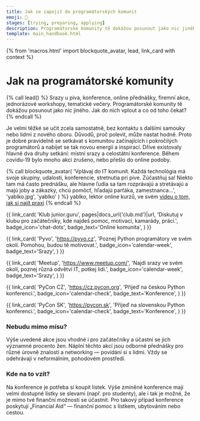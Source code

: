 ```yaml
---
title: Jak se zapojit do programátorských komunit
emoji: 🎪
stages: [trying, preparing, applying]
description: Programátorské komunity tě dokážou posunout jako nic jiného. Kde je najít? Co od toho čekat?
template: main_handbook.html
---
```


{% from 'macros.html' import blockquote_avatar, lead, link_card with context %}


# Jak na programátorské komunity

{% call lead() %}
  Srazy u piva, konference, online přednášky, firemní akce, jednorázové workshopy, tematické večery.
  Programátorské komunity tě dokážou posunout jako nic jiného. Jak do nich vplout a co od toho čekat?
{% endcall %}

Je velmi těžké se učit zcela samostatně, bez kontaktu s dalšími samouky nebo lidmi z nového oboru. Důvodů, proč polevit, může nastat hodně. Proto je dobré pravidelně se setkávat s komunitou začínajících i pokročilých programátorů a nabíjet se tak novou energií a inspirací. Dříve existovaly hlavně dva druhy setkání: místní srazy a celostátní konference. Během covidu-19 bylo mnoho akcí zrušeno, nebo přešlo do online podoby.

{% call blockquote_avatar(
  'Vplávaj do IT komunít. Každá technológia má svoje skupiny, udalosti, konferencie, stretnutia pri pive. Zúčastňuj sa! Niekto tam má často prednášku, ale hlavne ľudia sa tam rozprávajú a stretávajú a majú joby a zákazky, chcú pomôcť, hľadajú parťáka, zamestnanca…',
  'yablko.jpg',
  'yablko'
) %}
  yablko, lektor online kurzů, ve svém [videu o tom, jak si najít praxi](https://www.youtube.com/watch?v=3-wsqhCK-wU&list=PLhB6F20C-jTPITEXEHus6fVZDfNxzRbv_)
{% endcall %}

<div class="link-cards">
  {{ link_card(
    'Klub junior.guru',
    pages|docs_url('club.md')|url,
    'Diskutuj v klubu pro začátečníky, kde najdeš pomoc, motivaci, kamarády, práci.',
    badge_icon='chat-dots',
    badge_text='Online komunita',
  ) }}

  {{ link_card(
    'Pyvo',
    'https://pyvo.cz',
    'Poznej Python programátory ve svém okolí. Pomohou, budou tě motivovat.',
    badge_icon='calendar-week',
    badge_text='Srazy',
  ) }}

  {{ link_card(
    'Meetup',
    'https://www.meetup.com/',
    'Najdi srazy ve svém okolí, poznej různá odvětví IT, potkej lidi.',
    badge_icon='calendar-week',
    badge_text='Srazy',
  ) }}

  {{ link_card(
    'PyCon CZ',
    'https://cz.pycon.org',
    'Přijeď na českou Python konferenci.',
    badge_icon='calendar-check',
    badge_text='Konference',
  ) }}

  {{ link_card(
    'PyCon SK',
    'https://pycon.sk',
    'Přijeď na slovenskou Python konferenci.',
    badge_icon='calendar-check',
    badge_text='Konference',
  ) }}
</div>

### Nebudu mimo mísu?    <span id="beginner-friendly"></span>

Výše uvedené akce jsou vhodné i pro začátečníky a účastní se jich významné procento žen. Náplní těchto akcí jsou odborné přednášky pro různé úrovně znalostí a networking — povídání si s lidmi. Vždy se odehrávají v neformálním, pohodovém prostředí.

### Kde na to vzít?    <span id="fin-aid"></span>

Na konference je potřeba si koupit lístek. Výše zmíněné konference mají velmi dostupné lístky se slevami (např. pro studenty), ale i tak je možné, že je mimo tvé finanční možnosti se účastnit. Pro takový případ konference poskytují „Financial Aid“ — finanční pomoc s lístkem, ubytováním nebo cestou.


<!-- {#

pracovní veletrhy

--- https://discord.com/channels/769966886598737931/1214233351242776646/1214244615499022366
- kolik se sluší sníst chlebicku - nechám odpověď odborníkovi <@652142810291765248>
- dress code většinou není, takže jestli chceš za slusnaka tak svetr a rifle a jestli za pohodare tak mikinu a rifle 😀 nějaký čistý hezký
- firmy tam budou mít stánky s letacky a prospekty a tak, budou se ti snažit vysvětlit na čem delaji a kolik stravenek dávají a ze je cool pro ne pracovat
- když reknes ze jsi junior tak zachovají poker face a budou se ti snažit vysvětlit ze se ti určitě možná někdy ozvou, možná kolega Kvído, který tady zrovna neni
- ale třeba prehanim 😉 každopádně bych se na to připravil
- základ je nebát se stánku a strávit na nich maximum času a bavit se s těmi lidmi na nich
- zkus si pripravit strategii: priprav si třeba 3 otázky které jim budeš pokladat, co te zajímá o te firmě a o tom jak pracuji a koho hledají a tak
- zároveň měj něco co jim das - měj vizitku s QR kódem na svůj LinkedIn nebo něco takového, proste at si te zapamatujou, at se ti muzou ozvat a tak
- sám si ty lidi z HR a recruitmentu co je potkas na stáncích pridavej během vašich konverzaci na LinkedInu a zkus jim týden po akci (až budou mít klid) napsat do zpráv a připomenout se, i kdyby jen “chtěl bych jen podekovat za příjemný pokec na vašem stánku minuly týden, bylo to přínosné, at se daří”
---


--- https://discord.com/channels/769966886598737931/769966887055392768/1235275845753372814
Znáte tenhle tip jak se propojovat s lidmi na akcích a jinde v terénu? https://www.linkedin.com/posts/marek-velas_linkedin-moneyphoo-edupunk-ugcPost-7190503461828878337-GLGX
---

https://blog.glyph.im/2024/05/how-to-pycon.html


--- https://discord.com/channels/769966886598737931/1288770115050934304/1290626100879163392
teď bych to asi udělala oběma způsoby, tzn. přidat na LinkedInu + nechat papírový životopis. protože když jen někoho přidáš, tak si tě ten člověk nebude pamatovat. po akcích jsem měla případy, kde mě přidalo najednou 30 lidí a já netušila kdo je kdo, což si myslím, že může být přípat recruiterů. zároveň jenom papír znamená, že na ně nemáš kontakt. takže teď bych nechala papírový životopis, přidala na LI a po několika dnech poslala zprávu s poděkováním a zeptala se, jestli se někdo už podíval na můj životopis. tím, že už mají papír, to můžou začít řešit a nečekat, až jim to pošlu a pokud to nezačali řešit, tak moje zpráva je připomene. samozřejmě oni to řešít nemusí nebo taky můžou neodpovědět, ale každým krokem si člověk zvyšuje šanci a pokud mám čas, tak lepší než nic.
---


--- https://discord.com/channels/769966886598737931/1287360897932857404/1288086857778987008
Je to sice podobné všude, ale konkétně tady:

1. od 18.00 se začnou trousit lidi, je to v kancelářích firmy, která má zároveň prostor s plátnem a projektorem, ve kterém si sedne ~50 lidí a kde je k dispozici i nějaké jídlo a pití (zdarma, platí firma), takže si můžeš něco zakousnout a seznámit se s lidmi, co už tam jsou
2. cca v 18.30 začne první přednáška, takže sedíš a koukáš a posloucháš spolu s ostatními
3. často bývá mezi přednáškama krátká pauza, využiješ na 🚽, vezmeš si ještě něco k jídlu nebo k pití/pokecáš chvíli s ostatními účastníky
4. je druhá přednáška (děláš to samé)
5. po skončení přednášek je ještě nějaká doba, kdy se zůstává ve firmě a dojídá se co zbylo a opět kecáš s účastníky
6. odchází se z kanceláří
7. ti co si ještě chtějí pokecat, jdou společně ještě do nějaké přilehlé hospody

Samozřejmě nic není povinné, můžeš kdykoli odejít podle svých možností a taky přijít, třeba později, když nestíháš. Jsou lidi, kteří po přednáškách odchází ať už proto, že to mají domů daleko nebo nemají zájem si povídat s lidmi. Na jednu stranu každého volba, ale pokud tě zajímá jen obsah přednášek, tak ho najdeš na YouTube…

Obecně doporučuju využít možnosti pokecat i kdyby to znamenalo, že hlavně posloucháš a tedy naplánovat si to tak, že nebude problém dorazit domů třeba i později.

Nepotřebuješ nic speciálního s sebou (laptop třeba), jsou to přednášky a ne workshopy, takže jen posloucháš. Je to hodně neformální, není tam dresscode nebo něco takovýho, všichni si tykají.
---


--- https://discord.com/channels/769966886598737931/769966887055392768/1319581312666964011
Dobrý článek o tom, proč je lepší psát do veřejných kanálů a nesyslit si věci soukromně v DM nebo v uzavřených skupinkách. https://morethancoding.com/2024/12/10/build-libraries-not-vaults-minimizing-private-channels-in-slack-teams/
---


--- https://discord.com/channels/769966886598737931/788826407412170752/1333570919507034174
- Dostaneš se na ně tak, že na ně přijdeš. 🙂
- Na některé je potřeba se předem registrovat a na některé ne.
- Otázka je spíš jak se o nich dozvědět, můžeš třeba hned tady v klubu ve skupinách podle měst:<#1296383796727386132> <#1296508522451832853> <#1296486471670304878> <#1296425496141107221>můžeš hledat taky na https://www.meetup.com/, kde ale určitě nejsou všichni. Taky se o tom můžeš dozvědět ze sociálních médií.
---


--- https://discord.com/channels/769966886598737931/788826407412170752/1333572790984638464
- Typicky je to sraz na nějaké téma (Python, Frontend, AI, …), který organizuje buď někdo nezávislý nebo firmy. 
- Konají se nejčastěji buď v kanclech nějaké firmy (často s občerstvením placeným firmou) nebo někde v hospodě.
- Obvykle je to ve všední den večer.
- Pokud jsou pravidelné, což je asi většina, tak frekvence bývá měsíc nebo více.
- Program se většinou skládá z nějakých přednášek a následné „volné zábavy“, kdy není žádný program, ale můžeš s lidma mluvit a to nejen těma, který znáš, ale počítá se s tím, že tam právě i nový lidi poznáš.
---


--- https://discord.com/channels/769966886598737931/1296486471670304878/1347166489643585569
Ten LI v mobilu je perfektní věc. Chodil jsem furt otevřeným displejem, na kterém svítil QR kód a lidi si samí říkali o toto duchovní propojení.
---


#} -->
